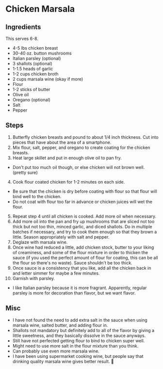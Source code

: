 # Chicken Marsala

## Ingredients
This serves 6-8.

* 4-5 lbs chicken breast
* 30-40 oz. button mushrooms
* Italian parsley (optional)
* 3 shallots (optional)
* 1-1.5 heads of garlic
* 1-2 cups chicken broth
* 2 cups marsala wine (okay if more)
* Flour
* 1-2 sticks of butter
* Olive oil
* Oregano (optional)
* Salt
* Pepper

## Steps

1. Butterfly chicken breasts and pound to about 1/4 inch thickness. Cut into pieces that have about the area of a smartphone.
2. Mix flour, salt, pepper, and oregano to create coating for the chicken breasts.
3. Heat large skillet and put in enough olive oil to pan fry. 
* Don't put too much oil though, or else chicken will not brown well. (pretty sure)
4. Cook flour coated chicken for 1-2 minutes on each side.
* Be sure that the chicken is dry before coating with flour so that flour will bind well to the chicken.
* Do not coat with flour too far in advance or chicken juices will wet the flour.
5. Repeat step 4 until all chicken is cooked. Add more oil when necessary.
6. Add more oil into the pan and fry up mushrooms that are sliced not too thick but not too thin, minced garlic, and diced shallots. Do in multiple batches if necessary, and try to cook them enough so that they brown a little. Season appropriately with salt and pepper.
7. Deglaze with marsala wine.
8. Once wine had reduced a little, add chicken stock, butter to your liking of creaminess, and some of the flour mixture in order to thicken the sauce (if you used the perfect amount of flour for coating, this can be all the flour so there's no waste). Sauce shouldn't be too thick.
9. Once sauce is a consistency that you like, add all the chicken back in and letter simmer for maybe a few minutes.
10. Garnish with parsley.
* I like Italian parsley because it is more fragrant. Apparently, regular parsley is more for decoration than flavor, but we want flavor.

## Misc
* I have not found the need to add extra salt in the sauce when using marsala wine, salted butter, and adding flour in.
* Shallots not mandatory but definitely add to all of the flavor by giving a little sweetness, and they basically dissolve in the sauce anyways.
* Still have not perfected getting flour to bind to chicken super well.
* Might need to use more salt in the flour mixture than you think.
* Can probably use even more marsala wine.
* I have been using supermarket cooking wine, but people say that drinking quality marsala wine gives better result. :shrug:
